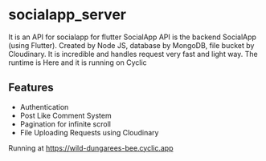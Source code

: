 # socialapp_server

It is an API for socialapp for flutter
SocialApp API is the backend SocialApp (using Flutter). Created by Node JS, database by MongoDB, file bucket by Cloudinary. It is incredible and handles request very fast and light way. The runtime is Here and it is running on Cyclic

## Features
- Authentication
- Post Like Comment System
- Pagination for infinite scroll
- File Uploading Requests using Cloudinary

Running at https://wild-dungarees-bee.cyclic.app
